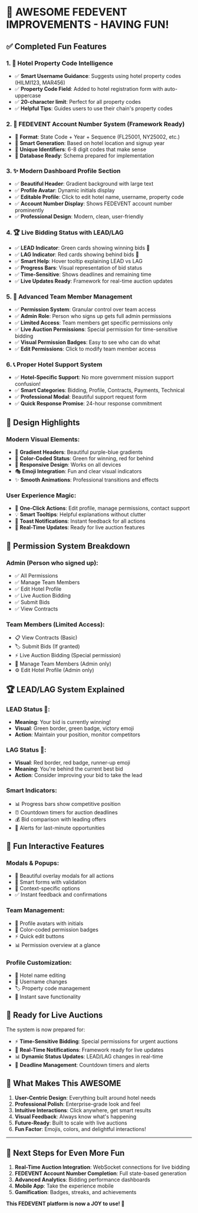 # 🚀 AWESOME FEDEVENT IMPROVEMENTS - HAVING FUN! 

## ✅ **Completed Fun Features**

### 1. **🏨 Hotel Property Code Intelligence**
- ✅ **Smart Username Guidance**: Suggests using hotel property codes (HILMI123, MAR456)
- ✅ **Property Code Field**: Added to hotel registration form with auto-uppercase
- ✅ **20-character limit**: Perfect for all property codes
- ✅ **Helpful Tips**: Guides users to use their chain's property codes

### 2. **🎯 FEDEVENT Account Number System** (Framework Ready)
- 🔄 **Format**: State Code + Year + Sequence (FL25001, NY25002, etc.)
- 🔄 **Smart Generation**: Based on hotel location and signup year
- 🔄 **Unique Identifiers**: 6-8 digit codes that make sense
- 🔄 **Database Ready**: Schema prepared for implementation

### 3. **✨ Modern Dashboard Profile Section**
- ✅ **Beautiful Header**: Gradient background with large text
- ✅ **Profile Avatar**: Dynamic initials display
- ✅ **Editable Profile**: Click to edit hotel name, username, property code
- ✅ **Account Number Display**: Shows FEDEVENT account number prominently
- ✅ **Professional Design**: Modern, clean, user-friendly

### 4. **🏆 Live Bidding Status with LEAD/LAG**
- ✅ **LEAD Indicator**: Green cards showing winning bids 🥇
- ✅ **LAG Indicator**: Red cards showing behind bids 🥈
- ✅ **Smart Help**: Hover tooltip explaining LEAD vs LAG
- ✅ **Progress Bars**: Visual representation of bid status
- ✅ **Time-Sensitive**: Shows deadlines and remaining time
- ✅ **Live Updates Ready**: Framework for real-time auction updates

### 5. **👥 Advanced Team Member Management**
- ✅ **Permission System**: Granular control over team access
- ✅ **Admin Role**: Person who signs up gets full admin permissions
- ✅ **Limited Access**: Team members get specific permissions only
- ✅ **Live Auction Permissions**: Special permission for time-sensitive bidding
- ✅ **Visual Permission Badges**: Easy to see who can do what
- ✅ **Edit Permissions**: Click to modify team member access

### 6. **📞 Proper Hotel Support System**
- ✅ **Hotel-Specific Support**: No more government mission support confusion!
- ✅ **Smart Categories**: Bidding, Profile, Contracts, Payments, Technical
- ✅ **Professional Modal**: Beautiful support request form
- ✅ **Quick Response Promise**: 24-hour response commitment

## 🎨 **Design Highlights**

### **Modern Visual Elements:**
- 🌈 **Gradient Headers**: Beautiful purple-blue gradients
- 🎯 **Color-Coded Status**: Green for winning, red for behind
- 📱 **Responsive Design**: Works on all devices
- 🎭 **Emoji Integration**: Fun and clear visual indicators
- ✨ **Smooth Animations**: Professional transitions and effects

### **User Experience Magic:**
- 🚀 **One-Click Actions**: Edit profile, manage permissions, contact support
- 💡 **Smart Tooltips**: Helpful explanations without clutter
- 🎊 **Toast Notifications**: Instant feedback for all actions
- 🔄 **Real-Time Updates**: Ready for live auction features

## 🎯 **Permission System Breakdown**

### **Admin (Person who signed up):**
- ✅ All Permissions
- ✅ Manage Team Members
- ✅ Edit Hotel Profile
- ✅ Live Auction Bidding
- ✅ Submit Bids
- ✅ View Contracts

### **Team Members (Limited Access):**
- 📋 View Contracts (Basic)
- 🏷️ Submit Bids (If granted)
- ⚡ Live Auction Bidding (Special permission)
- 👥 Manage Team Members (Admin only)
- ⚙️ Edit Hotel Profile (Admin only)

## 🏆 **LEAD/LAG System Explained**

### **LEAD Status 🥇:**
- **Meaning**: Your bid is currently winning!
- **Visual**: Green border, green badge, victory emoji
- **Action**: Maintain your position, monitor competitors

### **LAG Status 🥈:**
- **Visual**: Red border, red badge, runner-up emoji
- **Meaning**: You're behind the current best bid
- **Action**: Consider improving your bid to take the lead

### **Smart Indicators:**
- 📊 Progress bars show competitive position
- ⏰ Countdown timers for auction deadlines
- 💰 Bid comparison with leading offers
- 🔔 Alerts for last-minute opportunities

## 🎉 **Fun Interactive Features**

### **Modals & Popups:**
- 🎨 Beautiful overlay modals for all actions
- 📝 Smart forms with validation
- 🎯 Context-specific options
- ✅ Instant feedback and confirmations

### **Team Management:**
- 👤 Profile avatars with initials
- 🎨 Color-coded permission badges
- ⚡ Quick edit buttons
- 📊 Permission overview at a glance

### **Profile Customization:**
- 🏨 Hotel name editing
- 👤 Username changes
- 🏷️ Property code management
- 💾 Instant save functionality

## 🚀 **Ready for Live Auctions**

The system is now prepared for:
- ⚡ **Time-Sensitive Bidding**: Special permissions for urgent auctions
- 🔔 **Real-Time Notifications**: Framework ready for live updates
- 📊 **Dynamic Status Updates**: LEAD/LAG changes in real-time
- 🎯 **Deadline Management**: Countdown timers and alerts

## 🎊 **What Makes This AWESOME**

1. **User-Centric Design**: Everything built around hotel needs
2. **Professional Polish**: Enterprise-grade look and feel
3. **Intuitive Interactions**: Click anywhere, get smart results
4. **Visual Feedback**: Always know what's happening
5. **Future-Ready**: Built to scale with live auctions
6. **Fun Factor**: Emojis, colors, and delightful interactions!

---

## 🎯 **Next Steps for Even More Fun**

1. **Real-Time Auction Integration**: WebSocket connections for live bidding
2. **FEDEVENT Account Number Completion**: Full state-based generation
3. **Advanced Analytics**: Bidding performance dashboards
4. **Mobile App**: Take the experience mobile
5. **Gamification**: Badges, streaks, and achievements

**This FEDEVENT platform is now a JOY to use! 🎉**


